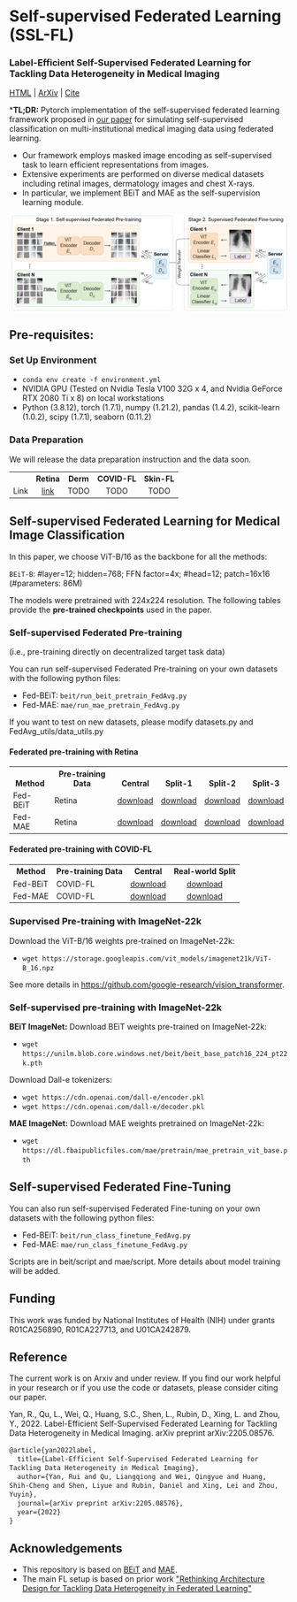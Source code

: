 Self-supervised Federated Learning (SSL-FL)
===========
### Label-Efficient Self-Supervised Federated Learning for Tackling Data Heterogeneity in Medical Imaging 

[HTML](https://ieeexplore.ieee.org/document/10004993) | [ArXiv](https://arxiv.org/abs/2205.08576) | [Cite](#reference)

***TL;DR:** Pytorch implementation of the self-supervised federated learning framework proposed in [our paper](https://arxiv.org/pdf/2205.08576.pdf) for simulating self-supervised classification on multi-institutional medical imaging data using federated learning.

- Our framework employs masked image encoding as self-supervised task to learn efficient representations from images.
- Extensive experiments are performed on diverse medical datasets including retinal images, dermatology images and chest X-rays.
- In particular, we implement BEiT and MAE as the self-supervision learning module.

<!-- [<img src="figure1.png" width="300px" align="left" />] -->
<img src="figure2.png" width="800px" align="center" />

## Pre-requisites:
### Set Up Environment
* ```conda env create -f environment.yml```
* NVIDIA GPU (Tested on Nvidia Tesla V100 32G x 4, and Nvidia GeForce RTX 2080 Ti x 8) on local workstations
* Python (3.8.12), torch (1.7.1), numpy (1.21.2), pandas (1.4.2), scikit-learn (1.0.2), scipy (1.7.1), seaborn (0.11.2)
<!--* then ```pip install torch===1.7.1+cu110 torchvision===0.8.2+cu110 torchaudio===0.7.2 -f https://download.pytorch.org/whl/torch_stable.html```-->

### Data Preparation
We will release the data preparation instruction and the data soon.
<table><tbody>
<!-- START TABLE -->
<!-- TABLE HEADER -->
<th valign="bottom"></th>
<th valign="bottom">Retina</th>
<th valign="bottom">Derm</th>
<th valign="bottom">COVID-FL</th>
<th valign="bottom">Skin-FL</th>
<!-- TABLE BODY -->
<tr><td align="left">Link</td>
<td align="center"><a href="https://drive.google.com/file/d/1V5RR_VzfGdHCuI_am6uCohEqvKtjbeDY/view?usp=sharing">link</a></td>
<td align="center">TODO</td>
<td align="center">TODO</td>
<td align="center">TODO</td>
</tr>
</tbody></table>

<!-- ### Download gdrive for file uploading (optional)
Step1: ```wget https://github.com/prasmussen/gdrive/releases/download/2.1.1/gdrive_2.1.1_linux_386.tar.gz```

Step2: ```tar -xvf gdrive_2.1.1_linux_386.tar.gz```

Step3: ```./gdrive about```

Step4: ```./gdrive upload /home/documents/file_name.zip```

Step5: ```./gdrive list``` -->

## Self-supervised Federated Learning for Medical Image Classification

In this paper, we choose ViT-B/16 as the backbone for all the methods:

`BEiT-B`: #layer=12; hidden=768; FFN factor=4x; #head=12; patch=16x16 (#parameters: 86M)

The models were pretrained with 224x224 resolution. The following tables provide the **pre-trained checkpoints** used in the paper.

### Self-supervised Federated Pre-training
(i.e., pre-training directly on decentralized target task data)

You can run self-supervised Federated Pre-training on your own datasets with the following python files: 
- Fed-BEiT: ```beit/run_beit_pretrain_FedAvg.py```
- Fed-MAE: ```mae/run_mae_pretrain_FedAvg.py```

If you want to test on new datasets, please modify datasets.py and FedAvg_utils/data_utils.py

#### Federated pre-training with Retina
<table><tbody>
<!-- START TABLE -->
<!-- TABLE HEADER -->
<th valign="bottom">Method</th>
<th valign="bottom">Pre-training Data</th>
<th valign="bottom">Central</th>
<th valign="bottom">Split-1</th>
<th valign="bottom">Split-2</th>
<th valign="bottom">Split-3</th>
<!-- TABLE BODY -->
<tr>
<td align="left">Fed-BEiT</td>
<td align="left">Retina</td>
<td align="center"><a href="https://drive.google.com/file/d/1wxmxgbAws9ahrh8BAv7XW5RUZEy9BMbo/view?usp=sharing">download</a></td>
<td align="center"><a href="https://drive.google.com/file/d/1cMRtumZUm9Ftt8AssuKSUoxACkCEmaAg/view?usp=sharing">download</a></td>
<td align="center"><a href="https://drive.google.com/file/d/1x_xdQDHFjEpwCq4AyMflHW8QITP3tvN5/view?usp=sharing">download</a></td>
<td align="center"><a href="https://drive.google.com/file/d/1TPgoyqYK2ZBn4GmOdXX5AlDe8CrgWpx-/view?usp=sharing">download</a></td>
</tr>
<tr>
<td align="left">Fed-MAE</td>
<td align="left">Retina</td>
<td align="center"><a href="https://drive.google.com/file/d/1Sih-9HPISfaR48DplmbvYmtv_xh2V8RJ/view?usp=sharing">download</a></td>
<td align="center"><a href="https://drive.google.com/file/d/18cG2rrweNKc8LS5LBTcUAt9A4om3YWGz/view?usp=sharing">download</a></td>
<td align="center"><a href="https://drive.google.com/file/d/1Rdfm_o5CFWucLKckiOYbBr9UfEfcPaOu/view?usp=sharing">download</a></td>
<td align="center"><a href="https://drive.google.com/file/d/1StZmgbxP0VWNane3K0R8jb8sVm2Xm3H4/view?usp=sharing">download</a></td>
</tr>
</tbody></table>

#### Federated pre-training with COVID-FL
<table><tbody>
<!-- START TABLE -->
<!-- TABLE HEADER -->
<th valign="bottom">Method</th>
<th valign="bottom">Pre-training Data</th>
<th valign="bottom">Central</th>
<th valign="bottom">Real-world Split</th>
<!-- TABLE BODY -->
<tr>
<td align="left">Fed-BEiT</td>
<td align="left">COVID-FL</td>
<td align="center"><a href="https://drive.google.com/file/d/1WI9TnIudIUmIfC6t3OyjPSR0T0LVlg7G/view?usp=sharing">download</a></td>
<td align="center"><a href="https://drive.google.com/file/d/1B7fcORHeUB2rKTUu0vlTXqrcOc-XVub-/view?usp=sharing">download</a></td>
</tr>
<tr>
<td align="left">Fed-MAE</td>
<td align="left">COVID-FL</td>
<td align="center"><a href="https://drive.google.com/file/d/1Ma55OepDzjcGHRYHVg4GahCxH9OY16gm/view?usp=sharing">download</a></td>
<td align="center"><a href="https://drive.google.com/file/d/16FIte4hkp5I9MUztEcgmAA2F02_2Zr1S/view?usp=sharing">download</a></td>
</tr>
</tbody></table>

### Supervised Pre-training with ImageNet-22k
Download the ViT-B/16 weights pre-trained on ImageNet-22k:
- ```wget https://storage.googleapis.com/vit_models/imagenet21k/ViT-B_16.npz```

See more details in https://github.com/google-research/vision_transformer.

### Self-supervised pre-training with ImageNet-22k
**BEiT ImageNet:**
Download BEiT weights pre-trained on ImageNet-22k: 
- ```wget https://unilm.blob.core.windows.net/beit/beit_base_patch16_224_pt22k.pth```

Download Dall-e tokenizers: 
- ```wget https://cdn.openai.com/dall-e/encoder.pkl```
- ```wget https://cdn.openai.com/dall-e/decoder.pkl```

**MAE ImageNet:**
Download MAE weights pretrained on ImageNet-22k:
- ```wget https://dl.fbaipublicfiles.com/mae/pretrain/mae_pretrain_vit_base.pth```

##  Self-supervised Federated Fine-Tuning
You can also run self-supervised Federated Fine-tuning on your own datasets with the following python files: 
- Fed-BEiT: ```beit/run_class_finetune_FedAvg.py```
- Fed-MAE: ```mae/run_class_finetune_FedAvg.py```

Scripts are in beit/script and mae/script. More details about model training will be added.

## Funding
This work was funded by National Institutes of Health (NIH) under grants R01CA256890, R01CA227713, and U01CA242879.

## Reference
The current work is on Arxiv and under review. If you find our work helpful in your research or if you use the code or datasets, please consider citing our paper. 

Yan, R., Qu, L., Wei, Q., Huang, S.C., Shen, L., Rubin, D., Xing, L. and Zhou, Y., 2022. Label-Efficient Self-Supervised Federated Learning for Tackling Data Heterogeneity in Medical Imaging. arXiv preprint arXiv:2205.08576.

```
@article{yan2022label,
  title={Label-Efficient Self-Supervised Federated Learning for Tackling Data Heterogeneity in Medical Imaging},
  author={Yan, Rui and Qu, Liangqiong and Wei, Qingyue and Huang, Shih-Cheng and Shen, Liyue and Rubin, Daniel and Xing, Lei and Zhou, Yuyin},
  journal={arXiv preprint arXiv:2205.08576},
  year={2022}
}
```

## Acknowledgements
* This repository is based on [BEiT](https://github.com/microsoft/unilm/tree/master/beit) and [MAE](https://github.com/facebookresearch/mae).
* The main FL setup is based on prior work ["Rethinking Architecture Design for Tackling Data Heterogeneity in Federated Learning"](https://github.com/Liangqiong/ViT-FL-main)
